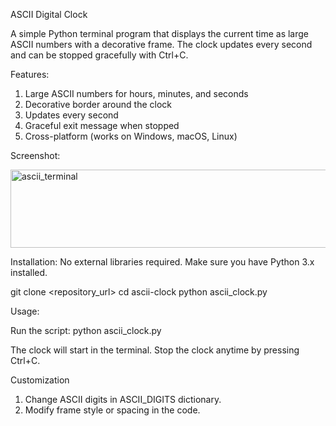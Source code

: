 ASCII Digital Clock

A simple Python terminal program that displays the current time as large ASCII numbers with a decorative frame. The clock updates every second and can be stopped gracefully with Ctrl+C.

Features:

1) Large ASCII numbers for hours, minutes, and seconds
2) Decorative border around the clock
3) Updates every second
4) Graceful exit message when stopped
5) Cross-platform (works on Windows, macOS, Linux)

Screenshot:

<img width="531" height="125" alt="ascii_terminal" src="https://github.com/user-attachments/assets/45821688-175a-488d-a68e-8d85fcd6b917" />



Installation:
No external libraries required. Make sure you have Python 3.x installed.

git clone <repository_url>
cd ascii-clock
python ascii_clock.py

Usage:

Run the script:
python ascii_clock.py

The clock will start in the terminal.
Stop the clock anytime by pressing Ctrl+C.

Customization

1) Change ASCII digits in ASCII_DIGITS dictionary.
2) Modify frame style or spacing in the code.
